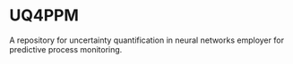 # UQ4PPM
A repository for uncertainty quantification in neural networks employer for predictive process monitoring.
